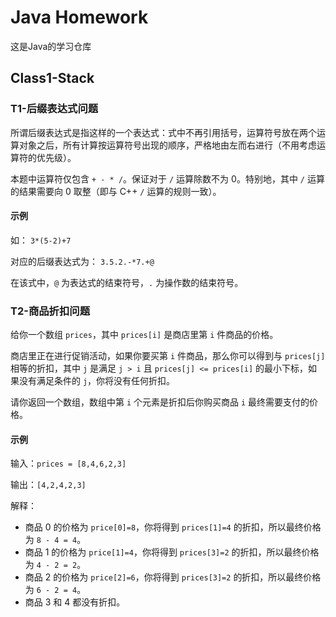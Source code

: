# Java Homework
这是Java的学习仓库

## Class1-Stack

### T1-后缀表达式问题

所谓后缀表达式是指这样的一个表达式：式中不再引用括号，运算符号放在两个运算对象之后，所有计算按运算符号出现的顺序，严格地由左而右进行（不用考虑运算符的优先级）。

本题中运算符仅包含 `+ - * /`。保证对于 `/` 运算除数不为 0。特别地，其中 `/` 运算的结果需要向 0 取整（即与 C++ `/` 运算的规则一致）。

#### 示例

如：
`3*(5-2)+7`

对应的后缀表达式为：
`3.5.2.-*7.+@`

在该式中，`@` 为表达式的结束符号，`.` 为操作数的结束符号。

### T2-商品折扣问题

给你一个数组 `prices`，其中 `prices[i]` 是商店里第 `i` 件商品的价格。

商店里正在进行促销活动，如果你要买第 `i` 件商品，那么你可以得到与 `prices[j]` 相等的折扣，其中 `j` 是满足 `j > i` 且 `prices[j] <= prices[i]` 的最小下标，如果没有满足条件的 `j`，你将没有任何折扣。

请你返回一个数组，数组中第 `i` 个元素是折扣后你购买商品 `i` 最终需要支付的价格。

#### 示例

输入：`prices = [8,4,6,2,3]`

输出：`[4,2,4,2,3]`

解释：
- 商品 0 的价格为 `price[0]=8`，你将得到 `prices[1]=4` 的折扣，所以最终价格为 `8 - 4 = 4`。
- 商品 1 的价格为 `price[1]=4`，你将得到 `prices[3]=2` 的折扣，所以最终价格为 `4 - 2 = 2`。
- 商品 2 的价格为 `price[2]=6`，你将得到 `prices[3]=2` 的折扣，所以最终价格为 `6 - 2 = 4`。
- 商品 3 和 4 都没有折扣。
